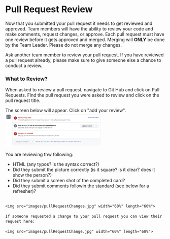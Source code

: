 # Pull Request Review
Now that you submitted your pull request it needs to get reviewed and approved. Team members will have the ability to review your code and make comments, request changes, or approve. Each pull request must have one review before it gets approved and merged. Merging will **ONLY** be done by the Team Leader. Please do not merge any changes.  

Ask another team member to review your pull request. If you have reviewed a pull request already, please make sure to give someone else a chance to conduct a review.


### What to Review? 
When asked to review a pull request, navigate to Git Hub and click on Pull Requests. Find the pull request you were asked to review and click on the pull request title. 

The screen below will appear. Click on "add your review".  
<img src="images/pullRequestReview.jpg" width="60%" length="60%">

You are reviewing thw following: 
- HTML (any typos? is the syntax correct?)
- Did they submit the picture correctly (is it square? is it clear? does it show the person?)
- Did they submit a screen shot of the completed card?
- Did they submit comments followin the standard (see below for a refresher)?
```

<img src="images/pullRequestChanges.jpg" width="60%" length="60%">

If someone requested a change to your pull request you can view their request here: 

<img src="images/pullRequestChange.jpg" width="60%" length="60%">



